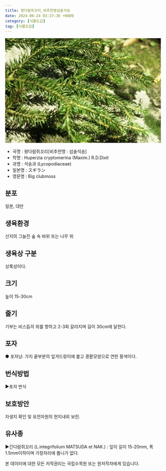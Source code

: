 ```yaml
---
title: 왕다람쥐꼬리_비추천명섬솔석송
date: 2024-06-24 03:37:36 +0800
category: [식물도감]
tag: [식물도감]
---
```




![왕다람쥐꼬리[비추천명 : 섬솔석송]](/assets/img/fileUpload/plants/basic/Lycopodiaceae/Lycopodium/117/1_th2.JPG)
- 국명 : 왕다람쥐꼬리[비추천명 : 섬솔석송]
- 학명 : Huperzia cryptomerina (Maxim.) R.D.Dixit
- 과명 : 석송과 (Lycopodiaceae)
- 일본명 : スギラン
- 영문명 : Big clubmoss


## 분포
일본, 대만
## 생육환경
산지의 그늘진 숲 속 바위 또는 나무 위 
## 생육상 구분
상록성이다. 
## 크기
높이 15-30cm
## 줄기
기부는 비스듬히 위를 향하고 2-3회 갈라지며 길이 30cm에 달한다. 
## 포자
● 포자낭: 가지 끝부분의 잎겨드랑이에 붙고 콩팥모양으로 연한 황색이다. 
## 번식방법
▶포자 번식
## 보호방안
자생지 확인 및 유전자원의 현지내외 보전.
## 유사종
▶긴다람쥐꼬리 (L.integrifolium MATSUDA et NAK.) : 잎이 길이 15-20mm, 폭 1.5mm이하이며 가장자리에 톱니가 없다.






본 데이터에 대한 모든 저작권리는 국립수목원 또는 원저작자에게 있습니다.
